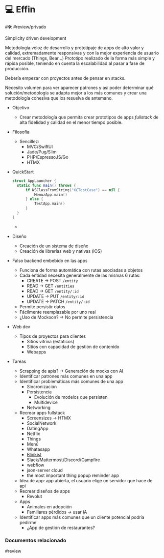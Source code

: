 # 💻 Effin

#🛠️ #review/privado 


Simplicity driven development

Metodología veloz de desarrollo y prototipaje de apps de alto valor y calidad, extremadamente responsivas y con la mejor experiencia de usuario del mercado (Things, Bear…)
Prototipo realizado de la forma más simple y rápida posible, teniendo en cuenta la escalabilidad al pasar a fase de producción.

Debería empezar con proyectos antes de pensar en stacks. 

Necesito volumen para ver aparecer patrones y así poder determinar qué solución/metodología se adapta mejor a los más comunes y crear una metodología cohesiva que los resuelva de antemano.

- Objetivo
  - Crear metodología que permita crear prototipos de apps *fullstack* de alta fidelidad y calidad en el menor tiempo posible.
- Filosofía
  - Sencillez:
    - MVC/SwiftUI
    - Jade/Pug/Slim
    - PHP/EspressoJS/Go
    - HTMX

- QuickStart
  ```swift
  struct AppLauncher {
    static func main() throws {
        if NSClassFromString("XCTestCase") == nil {
            MenuzApp.main()
        } else {
            TestApp.main()
        }
    }
  }
  ```
  - 
- Diseño
  - Creación de un sistema de diseño
  - Creación de librerías web y nativas (iOS)
- Falso backend embebido en las apps
  - Funciona de forma automática con rutas asociadas a objetos
  - Cada entidad necesita generalmente de las mismas 6 rutas:
    - CREATE -> POST    `/entity`
    - READ   -> GET        `/entities`
    - READ   -> GET        `/entity/:id`
    - UPDATE -> PUT     `/entity/:id`
    - UPDATE -> PATCH `/entity/:id`
  - Permite persistir datos
  - Fácilmente reemplazable por uno real
  - ¿Uso de Mockoon? -> No permite persistencia
- Web dev
  - Tipos de proyectos para clientes
    - Sitios vitrina (estáticos)
    - Sitios con capacidad de gestión de contenido
    - Webapps
- Tareas
  - Scrapping de apis? -> Generación de mocks con AI
  - Identificar patrones más comunes en una app
  - Identificar problemáticas más comunes de una app
    - Sincronización
    - Persistencia
      - Evolución de modelos que persisten
      - Multidevice
    - Networking
  - Recrear apps fullstack
    - Screensizes -> HTMX
    - SocialNetwork
    - DatingApp
    - Netflix
    - Things
    - Menú
    - Whatasapp
    - [Blinkist](https://uxarchive.com/app/blinkist/app-00f683fadd594ea7/6.14.0/latest/1)
    - Slack/Mattermost/Discord/Campfire
    - webflow
    - json-server cloud
    - the most important thing popup reminder app
  - Idea de app: app abierta, el usuario elige un servidor que hace de api
  - Recrear diseños de apps
    - Revolut
  - Apps
    - Animales en adopción
    - Familiares pérdidos -> usar iA
  - Identificar apps más comunes que un cliente potencial podría pedirme
    - ¿App de gestión de restaurantes?

### Documentos relacionado

#review
